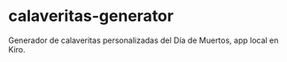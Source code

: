 # calaveritas-generator
Generador de calaveritas personalizadas del Día de Muertos, app local en Kiro.
